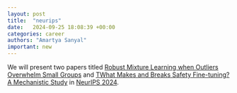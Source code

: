 ```yaml
---
layout: post
title:  "neurips"
date:   2024-09-25 18:08:39 +00:00
categories: career
authors: "Amartya Sanyal"
important: new
---
```


We will present two papers titled <a href="https://arxiv.org/abs/2407.157924">Robust Mixture Learning when Outliers Overwhelm Small Groups</a> and  <a href="https://arxiv.org/abs/2407.10264">TWhat Makes and Breaks Safety Fine-tuning? A Mechanistic Study</a> in <a href="https://neurips.cc/">NeurIPS 2024</a>.